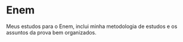 # Enem
 Meus estudos para o Enem, inclui minha metodologia de estudos e os assuntos da prova bem organizados.
